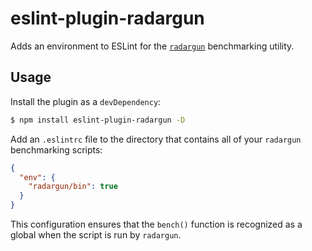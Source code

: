 # eslint-plugin-radargun

Adds an environment to ESLint for the [`radargun`](https://www.npmjs.com/package/radargun) benchmarking utility.

## Usage

Install the plugin as a `devDependency`:

```sh
$ npm install eslint-plugin-radargun -D
```

Add an `.eslintrc` file to the directory that contains all of your `radargun` benchmarking scripts:

```json
{
  "env": {
    "radargun/bin": true
  }
}
```

This configuration ensures that the `bench()` function is recognized as a global when the script is run by `radargun`.
